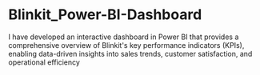 # Blinkit_Power-BI-Dashboard
I have developed an interactive dashboard in Power BI that provides a comprehensive overview of Blinkit's key performance indicators (KPIs), enabling data-driven insights into sales trends, customer satisfaction, and operational efficiency
